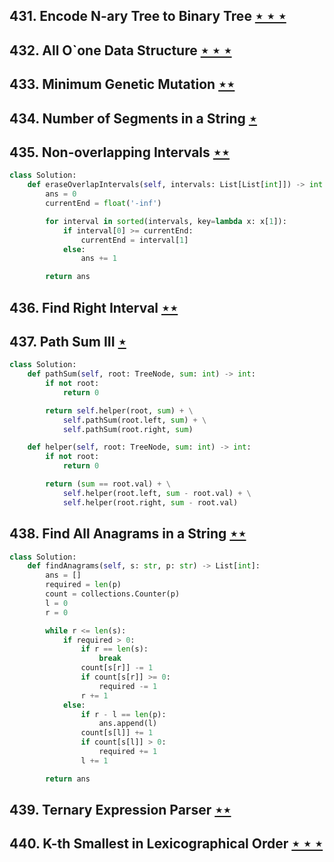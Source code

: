 ## 431. Encode N-ary Tree to Binary Tree [$\star\star\star$](https://leetcode.com/problems/encode-n-ary-tree-to-binary-tree)

## 432. All O`one Data Structure [$\star\star\star$](https://leetcode.com/problems/all-oone-data-structure)

## 433. Minimum Genetic Mutation [$\star\star$](https://leetcode.com/problems/minimum-genetic-mutation)

## 434. Number of Segments in a String [$\star$](https://leetcode.com/problems/number-of-segments-in-a-string)

## 435. Non-overlapping Intervals [$\star\star$](https://leetcode.com/problems/non-overlapping-intervals)

```python
class Solution:
    def eraseOverlapIntervals(self, intervals: List[List[int]]) -> int:
        ans = 0
        currentEnd = float('-inf')

        for interval in sorted(intervals, key=lambda x: x[1]):
            if interval[0] >= currentEnd:
                currentEnd = interval[1]
            else:
                ans += 1

        return ans
```

## 436. Find Right Interval [$\star\star$](https://leetcode.com/problems/find-right-interval)

## 437. Path Sum III [$\star$](https://leetcode.com/problems/path-sum-iii)

```python
class Solution:
    def pathSum(self, root: TreeNode, sum: int) -> int:
        if not root:
            return 0

        return self.helper(root, sum) + \
            self.pathSum(root.left, sum) + \
            self.pathSum(root.right, sum)

    def helper(self, root: TreeNode, sum: int) -> int:
        if not root:
            return 0

        return (sum == root.val) + \
            self.helper(root.left, sum - root.val) + \
            self.helper(root.right, sum - root.val)
```

## 438. Find All Anagrams in a String [$\star\star$](https://leetcode.com/problems/find-all-anagrams-in-a-string)

```python
class Solution:
    def findAnagrams(self, s: str, p: str) -> List[int]:
        ans = []
        required = len(p)
        count = collections.Counter(p)
        l = 0
        r = 0

        while r <= len(s):
            if required > 0:
                if r == len(s):
                    break
                count[s[r]] -= 1
                if count[s[r]] >= 0:
                    required -= 1
                r += 1
            else:
                if r - l == len(p):
                    ans.append(l)
                count[s[l]] += 1
                if count[s[l]] > 0:
                    required += 1
                l += 1

        return ans
```

## 439. Ternary Expression Parser [$\star\star$](https://leetcode.com/problems/ternary-expression-parser)

## 440. K-th Smallest in Lexicographical Order [$\star\star\star$](https://leetcode.com/problems/k-th-smallest-in-lexicographical-order)

